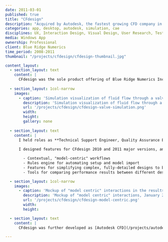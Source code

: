 ```yaml
---
date: 2011-03-01
published: true
title: "CFdesign"
description: "Acquired by Autodesk, the fastest growing CFD company in the world"
categories: app, desktop, autodesk, simulation, cae
disciplines: UX, Interaction Design, Visual Design, User Research, Testing, Support
media: Windows App
ownership: Professional
client: Blue Ridge Numerics
time_period: 2008-2011
thumbnail: "/projects/cfdesign/cfdesign-thumbnail.jpg"

content_layout:
  - section_layout: text
    content: |
      CFdesign was the sole product offering of Blue Ridge Numerics Inc which was acquired by Autodesk (March 2011). This software package enabled engineers to simulate fluid flow, heat transfer, and electronics cooling. At the time, Blue Ridge Numerics was one of the 500 fastest growing companies in North America and the fastest growing CFD software company in the world.
  
  - section_layout: 1col-narrow
    images:
      - caption: 'Simulation visualization of fluid flow through a valve generated with CFdesign'
        description: 'Simulation visualization of fluid flow through a valve using CFdesign'
        url: '/projects/cfdesign/cfdesign-valve-simulation.png'
        width:
        height:
        gallery: none
        
  - section_layout: text
    content: |
      I held roles as **Technical Support Engineer, Quality Assurance Engineer, and Product Designer**. 
      
      I designed features for CFdesign 2010 and 2011 major versions, and various improvements to quarterly minor releases including:

        - Contextual, "model-centric" workflows
        - Rules engine for automating setup and model import
        - Features for simplifying complex, fully-detailed designs to be simulation ready
        - Tools for comparing performance results between different designs & operating conditions

  - section_layout: 1col-narrow
    images:
      - caption: 'Mockup of "model centric" interactions in the results environment, January 2010; previously interactions were all via a top menubar or side panel list/tree views'
        description: 'Mockup of "model centric" interactions, January 2010'
        url: '/projects/cfdesign/cfdesign-model-centric.png'
        width:
        height:

  - section_layout: text
    content: |
      CFdesign was further developed as [Autodesk CFD](/projects/autodesk-cfd/) after being acquired and I transitioned over as a UX Designer.

---
```

